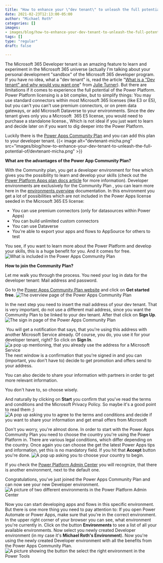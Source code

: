 ```yaml
---
title: "How to enhance your \"dev tenant\" to unleash the full potential of the Power Platform"
date: 2021-02-23T12:13:00-05:00
author: "Michael Roth"
categories: []
images:
- images/blog/how-to-enhance-your-dev-tenant-to-unleash-the-full-potential-of/devtenant-micha.png
tags: []
type: "regular"
draft: false

---
```


The Microsoft 365 Developer tenant is an amazing feature to learn and
experiment in the Microsoft 365 universe (actually I'm talking about
your personal development "sandbox" of the Microsoft 365 developer
program. If you have no idea, what a "dev tenant" is, read the article
"[What is a "Dev tenant" and why would you want
one](https://techcommunity.microsoft.com/t5/microsoft-365-pnp-blog/what-is-a-dev-tenant-and-why-would-you-want-one/ba-p/2036610)"
from [Julie
Turner](https://techcommunity.microsoft.com/t5/user/viewprofilepage/user-id/605)).
But there are limitations if it comes to experience the full potential
of the Power Platform. Power Platform licensing is a bit complex, but to
simplify things: You may use standard connectors within most Microsoft
365 licenses (like E3 or E5), but you can't you can't use premium
connectors, or on prem data gateways, or add Microsoft Dataverse to your
environments. Since the dev tenant gives only you a Microsoft  365 E5
license, you would need to purchase a standalone license., Which is not
ideal if you just want to learn and decide later on if you want to dig
deeper into the Power Platform.

Luckily there is the [Power Apps Community
Plan](https://powerapps.microsoft.com/en-us/communityplan/) and you can
add this plan to your developer tenant.
{{< image alt="devtenant-micha.png" src="images/blog/how-to-enhance-your-dev-tenant-to-unleash-the-full-potential-of/devtenant-micha.png" >}}

**What are the advantages of the Power App Community Plan?**

With the Community plan, you get a developer environment for free which
gives you the possibility to learn and develop your skills (check out
the [Power Platform Apps plan docs
article](https://docs.microsoft.com/en-us/powerapps/maker/dev-community-plan)
for more information). Developer environments are exclusively for the
Community Plan , you can learn more here in the [environments
overview](https://docs.microsoft.com/en-us/power-platform/admin/environments-overview)
documentation. In this environment you get a lot of possibilities which
are not included in the Power Apps license seeded in the Microsoft 365
E5 license:

-   You can use premium connectors (only for datasources within Power
    Apps)
-   You can build unlimited custom connectors
-   You can use Dataverse
-   You're able to export your apps and flows to AppSource for others to
    test

You see, if you want to learn more about the Power Platform and develop
your skills, this is a huge benefit for you. And it comes for free.
![What is included in the Power Apps Community
Plan](https://techcommunity.microsoft.com/t5/image/serverpage/image-id/256937i7899F1A0F2955BC5/image-size/large?v=v2&px=999 "included.png")

**How to join the Community Plan?**

Let me walk you through the process. You need your log in data for the
developer tenant: Mail address and password.

Go to the [Power Apps Community Plan
website](https://powerapps.microsoft.com/en-us/communityplan/) and click
on **Get started free**.
![The overview page of the Power Apps Community
Plan](https://techcommunity.microsoft.com/t5/image/serverpage/image-id/256942i4976C5B4524E2CB1/image-size/large?v=v2&px=999 "Overview.png")

In the next step you need to insert the mail address of your dev tenant.
That is very important, do not use a different mail address, since you
want the Community Plan to be linked to your dev tenant. After that
click on **Sign Up**.
![The sign in page of the Power Apps Community
Plan](https://techcommunity.microsoft.com/t5/image/serverpage/image-id/256941i50B9733951FCCCC7/image-size/large?v=v2&px=999 "getstarted.png")

 You will get a notification that says, that you're using this address
with another Microsoft Service already. Of course, you do, you use it
for your developer tenant, right? So click on **Sign In**. 
![a pop up mentioning, that you already use the address for a Microsoft
Service](https://techcommunity.microsoft.com/t5/image/serverpage/image-id/256943i06A9BC3CDDDD7AD6/image-size/large?v=v2&px=999 "noworries.png")
The next window is a confirmation that you're signed in and you can
(important, you don't have to) decide to get promotion and offers send
to your address.

You can also decide to share your information with partners in order to
get more relevant information.

You don't have to, so choose wisely.

And naturally by clicking on **Start** you confirm that you've read the
terms and conditions and the Microsoft Privacy Policy. So maybe it's a
good point to read them ;)
![A pop up asking you to agree to the terms and conditions and decide
if you want to share your information and get email offers from
Microsoft](https://techcommunity.microsoft.com/t5/image/serverpage/image-id/256944i170AD02568EC2836/image-size/large?v=v2&px=999 "almost.png")

Don't you worry, you're almost done. In order to start with the Power
Apps Community Plan you need to choose the country you're using the
Power Platform in. There are various legal conditions, which differ
depending on the country. Once again you can choose the get the latest
Power Apps tips and information, yet this is no mandatory field.
If you hit that **Accept** button you're done.
![A pop up asking you to choose your country to
begin.](https://techcommunity.microsoft.com/t5/image/serverpage/image-id/256945iAC1920C40062063D/image-size/large?v=v2&px=999 "lastthing.png")

If you check the [Power Platform Admin Center](https://aka.ms/ppac) you
will recognize, that there is another environment, next to the default
one.

Congratulations, you've just joined the Power Apps Community Plan and
can now see your new Developer environment. 
![A picture of two different environments in the Power Platform Admin
Center](https://techcommunity.microsoft.com/t5/image/serverpage/image-id/256946i43B4897F6A4B93C5/image-size/large?v=v2&px=999 "Environments.png")

Now you can start developing apps and flows in this specific
environment.
But there is one more thing you need to pay attention to: If you open
Power Automate or Power Apps, make sure that you're in the correct
environment. In the upper right corner of your browser you can see, what
environment you're currently in. Click on the button **Environments** to
see a list of all your available environments. Now select you newly
created Developer environment (in my case it's **Michael Roth's
Environment**). Now you're using the newly created Developer environment
with all the benefits from the Power Apps Community Plan.
![A picture showing the button the select the right environment in the
Power
Tools](https://techcommunity.microsoft.com/t5/image/serverpage/image-id/256947i8B0EA16561AA3D31/image-size/large?v=v2&px=999 "Choose_environment.png")

